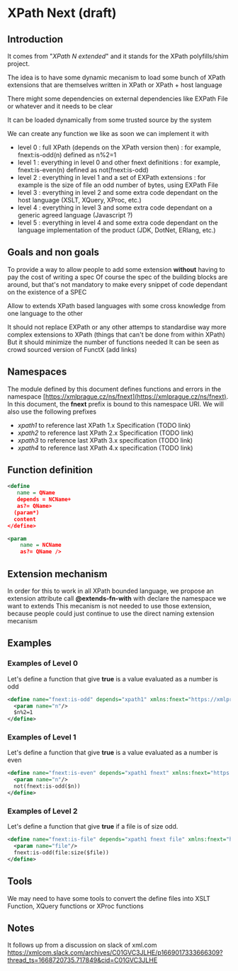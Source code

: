 # XPath Next (draft)
## Introduction
It comes from "_XPath N extended_" and it stands for the XPath polyfills/shim project.

The idea is to have some dynamic mecanism to load some bunch of XPath extensions that are themselves written in XPath or XPath + host language

There might some dependencies on external dependencies like EXPath File or whatever and it needs to be clear

It can be loaded dynamically from some trusted source by the system


We can create any function we like as soon we can implement it with 
* level 0 : full XPath (depends on the XPath version then) : for example, fnext:is-odd(n) defined as n%2=1
* level 1 : everything in level 0 and other fnext definitions : for example, fnext:is-even(n) defined as not(fnext:is-odd)
* level 2 : everything in level 1 and a set of EXPath extensions : for example is the size of file an odd number of bytes, using EXPath File
* level 3 : everything in level 2 and some extra code dependant on the host language (XSLT, XQuery, XProc, etc.)
* level 4 : everything in level 3 and some extra code dependant on a generic agreed language (Javascript ?)
* level 5 : everything in level 4 and some extra code dependant on the language implementation of the product (JDK, DotNet, ERlang, etc.) 

## Goals and non goals
To provide a way to allow people to add some extension **without** having to pay the cost of writing a spec
Of course the spec of the building blocks are around, but that's not mandatory to make every snippet of code dependant on the existence of a SPEC

Allow to extends XPath based languages with some cross knowledge from one language to the other

It should not replace EXPath or any other attemps to standardise way more complex extensions to XPath (things that can't be done from within XPath)
But it should minimize the number of functions needed
It can be seen as crowd sourced version of FunctX (add links)

## Namespaces
The module defined by this document defines functions and errors in the namespace [https://xmlprague.cz/ns/fnext](https://xmlprague.cz/ns/fnext). In this document, the **fnext** prefix is bound to this namespace URI.
We will also use the following prefixes
* *xpath1* to reference  last XPath 1.x Specification (TODO link)
* *xpath2* to reference  last XPath 2.x Specification (TODO link)
* *xpath3* to reference last XPath 3.x specification (TODO link)
* *xpath4* to reference last XPath 4.x specification (TODO link)

## Function definition

```xml
<define 
   name = QName
   depends = NCName+
   as?= QName>
  (param*)
  content
</define>
```

```xml
<param 
    name = NCName 
    as?= QName />
```


## Extension mechanism
In order for this to work in all XPath bounded language, we propose an extension attribute call **@extends-fn-with** with declare the namespace we want to extends 
This mecanism is not needed to use those extension, because people could just continue to use the direct naming extension mecanism 
## Examples 
### Examples of Level 0
Let's define a function that give **true** is a value evaluated as a number is odd
```xml
<define name="fnext:is-odd" depends="xpath1" xmlns:fnext="https://xmlprague.cz/ns/fnext">
  <param name="n"/>
  $n%2=1
</define>
```
### Examples of Level 1
Let's define a function that give **true** is a value evaluated as a number is even
```xml
<define name="fnext:is-even" depends="xpath1 fnext" xmlns:fnext="https://xmlprague.cz/ns/fnext">
  <param name="n"/>
  not(fnext:is-odd($n))
</define>
```

### Examples of Level 2
Let's define a function that give **true** if a file is of size odd.
```xml
<define name="fnext:is-file" depends="xpath1 fnext file" xmlns:fnext="https://xmlprague.cz/ns/fnext" xmlns:file="http://expath.org/ns/file">
  <param name="file"/>
  fnext:is-odd(file:size($file))
</define>
```
## Tools
We may need to have some tools to convert the define files into XSLT Function, XQuery functions or XProc functions

## Notes
It follows up from a discussion on slack of xml.com https://xmlcom.slack.com/archives/C01GVC3JLHE/p1669017333666309?thread_ts=1668720735.717849&cid=C01GVC3JLHE

